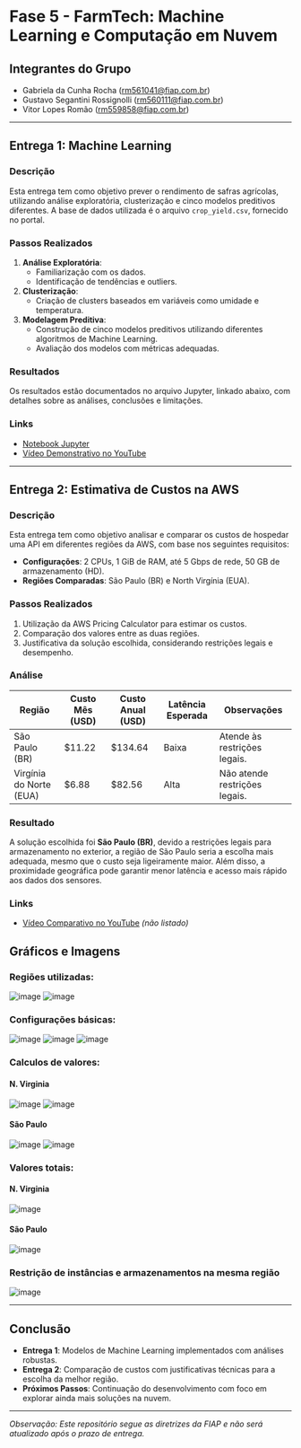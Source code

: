 # Fase 5 - FarmTech: Machine Learning e Computação em Nuvem

## Integrantes do Grupo
- Gabriela da Cunha Rocha (rm561041@fiap.com.br)
- Gustavo Segantini Rossignolli (rm560111@fiap.com.br)
- Vitor Lopes Romão (rm559858@fiap.com.br)

---

## Entrega 1: Machine Learning
### Descrição
Esta entrega tem como objetivo prever o rendimento de safras agrícolas, utilizando análise exploratória, clusterização e cinco modelos preditivos diferentes. A base de dados utilizada é o arquivo `crop_yield.csv`, fornecido no portal.

### Passos Realizados
1. **Análise Exploratória**:
   - Familiarização com os dados.
   - Identificação de tendências e outliers.
2. **Clusterização**:
   - Criação de clusters baseados em variáveis como umidade e temperatura.
3. **Modelagem Preditiva**:
   - Construção de cinco modelos preditivos utilizando diferentes algoritmos de Machine Learning.
   - Avaliação dos modelos com métricas adequadas.

### Resultados
Os resultados estão documentados no arquivo Jupyter, linkado abaixo, com detalhes sobre as análises, conclusões e limitações.

### Links
- [Notebook Jupyter](https://colab.research.google.com/drive/19YQVc9eTvf0jlMb7ogKbcB1vXHU8ReHN?usp=sharing) 
- [Vídeo Demonstrativo no YouTube](https://www.youtube.com/watch?v=x6MZ3CZdJxc)

---

## Entrega 2: Estimativa de Custos na AWS
### Descrição
Esta entrega tem como objetivo analisar e comparar os custos de hospedar uma API em diferentes regiões da AWS, com base nos seguintes requisitos:
- **Configurações**: 2 CPUs, 1 GiB de RAM, até 5 Gbps de rede, 50 GB de armazenamento (HD).
- **Regiões Comparadas**: São Paulo (BR) e North Virgínia (EUA).

### Passos Realizados
1. Utilização da AWS Pricing Calculator para estimar os custos.
2. Comparação dos valores entre as duas regiões.
3. Justificativa da solução escolhida, considerando restrições legais e desempenho.

### Análise
| Região                  | Custo Mês (USD)  | Custo Anual (USD)  | Latência Esperada | Observações                       |
|-------------------------|------------------|--------------------|-------------------|-----------------------------------|
| São Paulo (BR)          | $11.22           | $134.64            | Baixa             | Atende às restrições legais.      |
| Virgínia do Norte (EUA) | $6.88            | $82.56             | Alta              | Não atende restrições legais.     |

### Resultado
A solução escolhida foi **São Paulo (BR)**, devido a restrições legais para armazenamento no exterior, a região de São Paulo seria a escolha mais adequada, mesmo que o custo seja ligeiramente maior. Além disso, a proximidade geográfica pode garantir menor latência e acesso mais rápido aos dados dos sensores.

### Links
- [Vídeo Comparativo no YouTube](https://youtu.be/orOHmphvsqI) *(não listado)*

## Gráficos e Imagens
### Regiões utilizadas:
![image](https://github.com/user-attachments/assets/73922834-4782-4d9d-9fb7-990509dec722)
![image](https://github.com/user-attachments/assets/db18a01a-2ca0-4b16-b726-99d0b67859b9)

### Configurações básicas:
![image](https://github.com/user-attachments/assets/11391925-f975-4b10-ad77-b1ea8e517ec3)
![image](https://github.com/user-attachments/assets/5fc87c35-0dc4-4fda-976b-33d035e58b8d)
![image](https://github.com/user-attachments/assets/4832caa1-48fe-4909-848c-e524fb370410)

### Calculos de valores:
#### N. Virginia
![image](https://github.com/user-attachments/assets/a873ae98-02c1-46f6-8631-9c7b3b75bc1c)
![image](https://github.com/user-attachments/assets/1720d2b9-4eea-46d7-af94-cd98043788f7)

#### São Paulo
![image](https://github.com/user-attachments/assets/1e229118-6687-4ac7-a872-da35aea6d526)
![image](https://github.com/user-attachments/assets/8ff448f1-128a-4d05-9cf4-c67194b08c6c)

### Valores totais:
#### N. Virginia
![image](https://github.com/user-attachments/assets/6149f136-a1d4-4f20-8051-5ca0ab8664c0)
#### São Paulo
![image](https://github.com/user-attachments/assets/5feb1c3a-ad49-4e70-9b03-fbbd52b4e2df)

### Restrição de instâncias e armazenamentos na mesma região
![image](https://github.com/user-attachments/assets/93b65166-eea2-4fe6-9921-f2a259cb200e)

---

## Conclusão
- **Entrega 1**: Modelos de Machine Learning implementados com análises robustas.
- **Entrega 2**: Comparação de custos com justificativas técnicas para a escolha da melhor região.
- **Próximos Passos**: Continuação do desenvolvimento com foco em explorar ainda mais soluções na nuvem.

---

*Observação: Este repositório segue as diretrizes da FIAP e não será atualizado após o prazo de entrega.*
